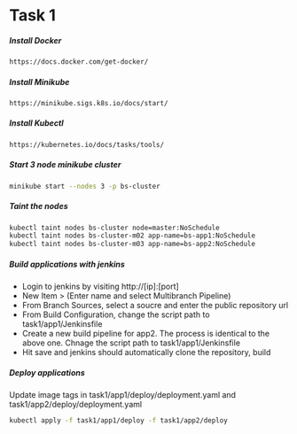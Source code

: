 
# Task 1

##### Install Docker


```bash
https://docs.docker.com/get-docker/
```


##### Install Minikube


```bash
https://minikube.sigs.k8s.io/docs/start/
```

##### Install Kubectl


```bash
https://kubernetes.io/docs/tasks/tools/
```


##### Start 3 node minikube cluster

```bash
minikube start --nodes 3 -p bs-cluster
```


##### Taint the nodes

```bash
kubectl taint nodes bs-cluster node=master:NoSchedule
kubectl taint nodes bs-cluster-m02 app-name=bs-app1:NoSchedule
kubectl taint nodes bs-cluster-m03 app-name=bs-app2:NoSchedule
```




##### Build applications with jenkins

- Login to jenkins by visiting http://[ip]:[port]
- New Item > (Enter name and select Multibranch Pipeline)
- From Branch Sources, select a soucre and enter the public repository url
- From Build Configuration, change the script path to task1/app1/Jenkinsfile 
- Create a new build pipeline for app2. The process is identical to the above one. Chnage the script path to task1/app1/Jenkinsfile
- Hit save and jenkins should automatically clone the repository, build 






#####  Deploy applications
Update image tags in task1/app1/deploy/deployment.yaml and task1/app2/deploy/deployment.yaml

```bash
kubectl apply -f task1/app1/deploy -f task1/app2/deploy
```

